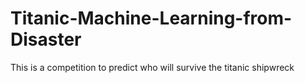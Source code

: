 # Titanic-Machine-Learning-from-Disaster
This is a competition to predict who will survive the titanic shipwreck
